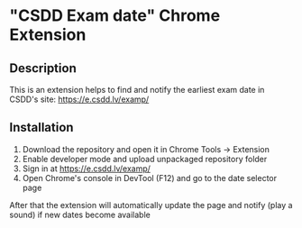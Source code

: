 # "CSDD Exam date" Chrome Extension

## Description
This is an extension helps to find and notify the earliest exam date in CSDD's site: https://e.csdd.lv/examp/

## Installation

1. Download the repository and open it in Chrome Tools -> Extension
2. Enable developer mode and upload unpackaged repository folder
3. Sign in at https://e.csdd.lv/examp/
4. Open Chrome's console in DevTool (F12) and go to the date selector page

After that the extension will automatically update the page and notify (play a sound) if new dates become available
